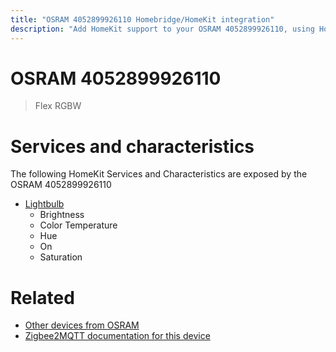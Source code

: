 ```yaml
---
title: "OSRAM 4052899926110 Homebridge/HomeKit integration"
description: "Add HomeKit support to your OSRAM 4052899926110, using Homebridge, Zigbee2MQTT and homebridge-z2m."
---
```

<!---
This file has been GENERATED using src/docgen/docgen.ts
DO NOT EDIT THIS FILE MANUALLY!
-->
# OSRAM 4052899926110
> Flex RGBW


# Services and characteristics
The following HomeKit Services and Characteristics are exposed by
the OSRAM 4052899926110

* [Lightbulb](../../light.md)
  * Brightness
  * Color Temperature
  * Hue
  * On
  * Saturation


# Related
* [Other devices from OSRAM](../index.md#osram)
* [Zigbee2MQTT documentation for this device](https://www.zigbee2mqtt.io/devices/4052899926110.html)
